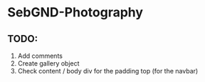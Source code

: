 # SebGND-Photography

## TODO:
1. Add comments
1. Create gallery object
1. Check content / body div for the padding top (for the navbar)